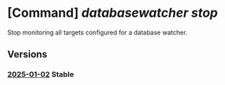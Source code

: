 # [Command] _databasewatcher stop_

Stop monitoring all targets configured for a database watcher.

## Versions

### [2025-01-02](/Resources/mgmt-plane/L3N1YnNjcmlwdGlvbnMve30vcmVzb3VyY2Vncm91cHMve30vcHJvdmlkZXJzL21pY3Jvc29mdC5kYXRhYmFzZXdhdGNoZXIvd2F0Y2hlcnMve30vc3RvcA==/2025-01-02.xml) **Stable**

<!-- mgmt-plane /subscriptions/{}/resourcegroups/{}/providers/microsoft.databasewatcher/watchers/{}/stop 2025-01-02 -->
